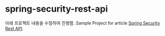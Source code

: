 # spring-security-rest-api


아래 프로젝트 내용을 수정하여 진행함.
Sample Project for article [Spring Security Rest API](/(https://octoperf.com/blog/2018/03/08/securing-rest-api-spring-security)).
